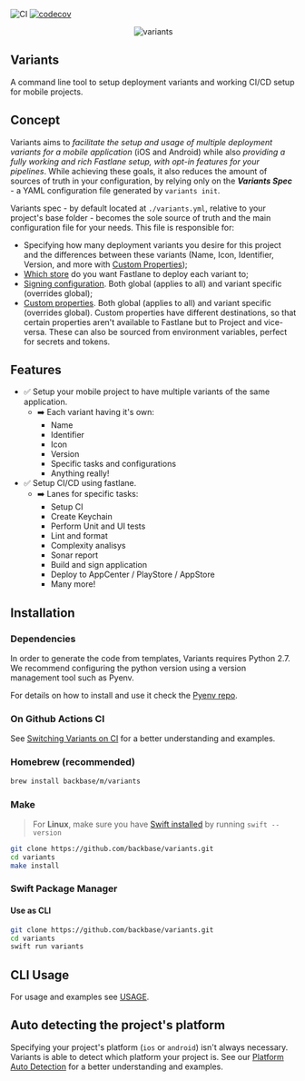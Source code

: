 ![CI](https://github.com/Backbase/variants/workflows/develop/badge.svg)
[![codecov](https://codecov.io/gh/Backbase/variants/branch/develop/graph/badge.svg?token=53TWMUH4KE)](https://codecov.io/gh/Backbase/variants)
<p align="center">
<img src="Assets/Examples/variants_logo.svg" title="variants">
</p>

## Variants

A command line tool to setup deployment variants and working CI/CD setup for mobile projects.

## Concept

Variants aims to *facilitate the setup and usage of multiple deployment variants for a mobile application* (iOS and Android) while also *providing a fully working and rich Fastlane setup, with opt-in features for your pipelines*. While achieving these goals, it also reduces the amount of sources of truth in your configuration, by relying only on the ***Variants Spec*** - a YAML configuration file generated by `variants init`.

Variants spec - by default located at `./variants.yml`, relative to your project's base folder - becomes the sole source of truth and the main configuration file for your needs.
This file is responsible for:
* Specifying how many deployment variants you desire for this project and the differences between these variants (Name, Icon, Identifier, Version, and more with [Custom Properties](docs/CUSTOM_PROPERTY.md));
* [Which store](docs/STORE_DESTINATION.md) do you want Fastlane to deploy each variant to;
* [Signing configuration](docs/ios/WORKING_WITH_FASTLANE_MATCH.md). Both global (applies to all) and variant specific (overrides global);
* [Custom properties](docs/CUSTOM_PROPERTY.md). Both global (applies to all) and variant specific (overrides global). Custom properties have different destinations, so that certain properties aren't available to Fastlane but to Project and vice-versa. These can also be sourced from environment variables, perfect for secrets and tokens.

## Features

- ✅ Setup your mobile project to have multiple variants of the same application.
    - ➡️ Each variant having it's own:
        - Name
        - Identifier
        - Icon
        - Version
        - Specific tasks and configurations
        - Anything really!
- ✅ Setup CI/CD using fastlane.
    - ➡️ Lanes for specific tasks:
        - Setup CI
        - Create Keychain
        - Perform Unit and UI tests
        - Lint and format
        - Complexity analisys
        - Sonar report
        - Build and sign application
        - Deploy to AppCenter / PlayStore / AppStore
        - Many more!

## Installation

### Dependencies

In order to generate the code from templates, Variants requires Python 2.7. We recommend configuring the python version using a version management tool such as Pyenv.

For details on how to install and use it check the [Pyenv repo](https://github.com/pyenv/pyenv).

### On Github Actions CI

See [Switching Variants on CI](docs/GITHUB_ACTION.md) for a better understanding and examples.

### Homebrew (recommended)

```sh
brew install backbase/m/variants
```

### Make

> For **Linux**, make sure you have [Swift installed](https://www.swift.org/getting-started/#installing-swift) by running `swift --version` 

```sh
git clone https://github.com/backbase/variants.git
cd variants
make install
```

### Swift Package Manager

#### Use as CLI

```sh
git clone https://github.com/backbase/variants.git
cd variants
swift run variants
```

## CLI Usage

For usage and examples see [USAGE](docs/USAGE.md).

## Auto detecting the project's platform

Specifying your project's platform (`ios` or `android`) isn't always necessary. Variants is able to detect which platform your project is.
See our [Platform Auto Detection](docs/PLATFORM_AUTO_DETECTION.md) for a better understanding and examples.
